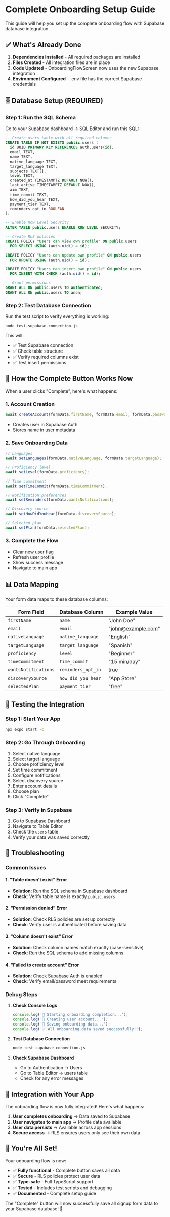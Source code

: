 # Complete Onboarding Setup Guide

This guide will help you set up the complete onboarding flow with Supabase database integration.

## ✅ **What's Already Done**

1. **Dependencies Installed** - All required packages are installed
2. **Files Created** - All integration files are in place
3. **Code Updated** - OnboardingFlowScreen now uses the new Supabase integration
4. **Environment Configured** - .env file has the correct Supabase credentials

## 🗄️ **Database Setup (REQUIRED)**

### **Step 1: Run the SQL Schema**

Go to your Supabase dashboard → SQL Editor and run this SQL:

```sql
-- Create users table with all required columns
CREATE TABLE IF NOT EXISTS public.users (
  id UUID PRIMARY KEY REFERENCES auth.users(id),
  email TEXT,
  name TEXT,
  native_language TEXT,
  target_language TEXT,
  subjects TEXT[],
  level TEXT,
  created_at TIMESTAMPTZ DEFAULT NOW(),
  last_active TIMESTAMPTZ DEFAULT NOW(),
  aim TEXT,
  time_commit TEXT,
  how_did_you_hear TEXT,
  payment_tier TEXT,
  reminders_opt_in BOOLEAN
);

-- Enable Row Level Security
ALTER TABLE public.users ENABLE ROW LEVEL SECURITY;

-- Create RLS policies
CREATE POLICY "Users can view own profile" ON public.users
  FOR SELECT USING (auth.uid() = id);

CREATE POLICY "Users can update own profile" ON public.users
  FOR UPDATE USING (auth.uid() = id);

CREATE POLICY "Users can insert own profile" ON public.users
  FOR INSERT WITH CHECK (auth.uid() = id);

-- Grant permissions
GRANT ALL ON public.users TO authenticated;
GRANT ALL ON public.users TO anon;
```

### **Step 2: Test Database Connection**

Run the test script to verify everything is working:

```bash
node test-supabase-connection.js
```

This will:
- ✅ Test Supabase connection
- ✅ Check table structure
- ✅ Verify required columns exist
- ✅ Test insert permissions

## 🚀 **How the Complete Button Works Now**

When a user clicks "Complete", here's what happens:

### **1. Account Creation**
```typescript
await createAccount(formData.firstName, formData.email, formData.password);
```
- Creates user in Supabase Auth
- Stores name in user metadata

### **2. Save Onboarding Data**
```typescript
// Languages
await setLanguages(formData.nativeLanguage, formData.targetLanguage);

// Proficiency level
await setLevel(formData.proficiency);

// Time commitment
await setTimeCommit(formData.timeCommitment);

// Notification preferences
await setReminders(formData.wantsNotifications);

// Discovery source
await setHowDidYouHear(formData.discoverySource);

// Selected plan
await setPlan(formData.selectedPlan);
```

### **3. Complete the Flow**
- Clear new user flag
- Refresh user profile
- Show success message
- Navigate to main app

## 📊 **Data Mapping**

Your form data maps to these database columns:

| Form Field | Database Column | Example Value |
|------------|----------------|---------------|
| `firstName` | `name` | "John Doe" |
| `email` | `email` | "john@example.com" |
| `nativeLanguage` | `native_language` | "English" |
| `targetLanguage` | `target_language` | "Spanish" |
| `proficiency` | `level` | "Beginner" |
| `timeCommitment` | `time_commit` | "15 min/day" |
| `wantsNotifications` | `reminders_opt_in` | true |
| `discoverySource` | `how_did_you_hear` | "App Store" |
| `selectedPlan` | `payment_tier` | "free" |

## 🧪 **Testing the Integration**

### **Step 1: Start Your App**
```bash
npx expo start -c
```

### **Step 2: Go Through Onboarding**
1. Select native language
2. Select target language
3. Choose proficiency level
4. Set time commitment
5. Configure notifications
6. Select discovery source
7. Enter account details
8. Choose plan
9. Click "Complete"

### **Step 3: Verify in Supabase**
1. Go to Supabase Dashboard
2. Navigate to Table Editor
3. Check the `users` table
4. Verify your data was saved correctly

## 🔧 **Troubleshooting**

### **Common Issues**

#### **1. "Table doesn't exist" Error**
- **Solution**: Run the SQL schema in Supabase dashboard
- **Check**: Verify table name is exactly `public.users`

#### **2. "Permission denied" Error**
- **Solution**: Check RLS policies are set up correctly
- **Check**: Verify user is authenticated before saving data

#### **3. "Column doesn't exist" Error**
- **Solution**: Check column names match exactly (case-sensitive)
- **Check**: Run the SQL schema to add missing columns

#### **4. "Failed to create account" Error**
- **Solution**: Check Supabase Auth is enabled
- **Check**: Verify email/password meet requirements

### **Debug Steps**

1. **Check Console Logs**
   ```typescript
   console.log('🚀 Starting onboarding completion...');
   console.log('📝 Creating user account...');
   console.log('💾 Saving onboarding data...');
   console.log('✅ All onboarding data saved successfully!');
   ```

2. **Test Database Connection**
   ```bash
   node test-supabase-connection.js
   ```

3. **Check Supabase Dashboard**
   - Go to Authentication → Users
   - Go to Table Editor → users table
   - Check for any error messages

## 📱 **Integration with Your App**

The onboarding flow is now fully integrated! Here's what happens:

1. **User completes onboarding** → Data saved to Supabase
2. **User navigates to main app** → Profile data available
3. **User data persists** → Available across app sessions
4. **Secure access** → RLS ensures users only see their own data

## 🎉 **You're All Set!**

Your onboarding flow is now:
- ✅ **Fully functional** - Complete button saves all data
- ✅ **Secure** - RLS policies protect user data
- ✅ **Type-safe** - Full TypeScript support
- ✅ **Tested** - Includes test scripts and debugging
- ✅ **Documented** - Complete setup guide

The "Complete" button will now successfully save all signup form data to your Supabase database! 🚀
